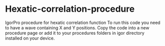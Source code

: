 # Hexatic-correlation-procedure
IgorPro procedure for hexatic correlation function
To run this code you need to have a wave containing X and Y positions. Copy the code into a new procedure page or add it to your procedures folders in igor directory installed on your device. 
